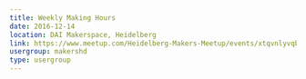 ```yaml
---
title: Weekly Making Hours
date: 2016-12-14
location: DAI Makerspace, Heidelberg
link: https://www.meetup.com/Heidelberg-Makers-Meetup/events/xtqvnlyvqbsb/
usergroup: makershd
type: usergroup
---
```

